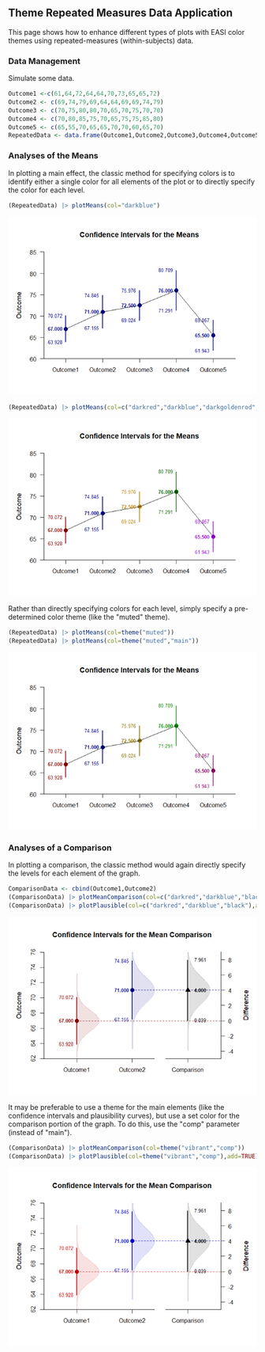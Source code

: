 ## Theme Repeated Measures Data Application

This page shows how to enhance different types of plots with EASI color themes using repeated-measures (within-subjects) data.

### Data Management

Simulate some data.

```r
Outcome1 <-c(61,64,72,64,64,70,73,65,65,72)
Outcome2 <- c(69,74,79,69,64,64,69,69,74,79)
Outcome3 <- c(70,75,80,80,70,65,70,75,70,70)
Outcome4 <- c(70,80,85,75,70,65,75,75,85,80)
Outcome5 <- c(65,55,70,65,65,70,70,60,65,70)
RepeatedData <- data.frame(Outcome1,Outcome2,Outcome3,Outcome4,Outcome5)
```

### Analyses of the Means

In plotting a main effect, the classic method for specifying colors is to identify either a single color for all elements of the plot or to directly specify the color for each level.

```r
(RepeatedData) |> plotMeans(col="darkblue")
```

![](figures/Theme-Repeated-MeansA-1.png)<!-- -->

```r
(RepeatedData) |> plotMeans(col=c("darkred","darkblue","darkgoldenrod","darkgreen","darkviolet"))
```

![](figures/Theme-Repeated-MeansA-2.png)<!-- -->

Rather than directly specifying colors for each level, simply specify a pre-determined color theme (like the "muted" theme).

```r
(RepeatedData) |> plotMeans(col=theme("muted"))
(RepeatedData) |> plotMeans(col=theme("muted","main"))
```

![](figures/Theme-Repeated-MeansB-1.png)<!-- -->

### Analyses of a Comparison

In plotting a comparison, the classic method would again directly specify the levels for each element of the graph.

```r
ComparisonData <- cbind(Outcome1,Outcome2)
(ComparisonData) |> plotMeanComparison(col=c("darkred","darkblue","black"))
(ComparisonData) |> plotPlausible(col=c("darkred","darkblue","black"),add=TRUE)
```

![](figures/Theme-Repeated-ComparisonA-1.png)<!-- -->

It may be preferable to use a theme for the main elements (like the confidence intervals and plausibility curves), but use a set color for the comparison portion of the graph. To do this, use the "comp" parameter (instead of "main").

```r
(ComparisonData) |> plotMeanComparison(col=theme("vibrant","comp"))
(ComparisonData) |> plotPlausible(col=theme("vibrant","comp"),add=TRUE)
```

![](figures/Theme-Repeated-ComparisonB-1.png)<!-- -->
